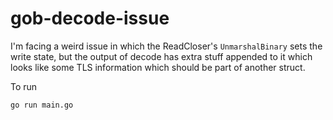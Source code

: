 # gob-decode-issue

I'm facing a weird issue in which the ReadCloser's `UnmarshalBinary` sets the write state, but the output of decode has extra stuff appended to it which looks like some TLS information which should be part of another struct.  


To run

```
go run main.go
```